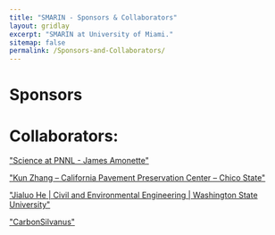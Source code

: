```yaml
---
title: "SMARIN - Sponsors & Collaborators"
layout: gridlay
excerpt: "SMARIN at University of Miami."
sitemap: false
permalink: /Sponsors-and-Collaborators/
---
```


# Sponsors







# Collaborators:

["Science at PNNL - James Amonette"](https://www.pnnl.gov/science/staff/staff_info.asp?staff_num=5639)

["Kun Zhang – California Pavement Preservation Center – Chico State"](https://www.csuchico.edu/cp2c/about-us/people/staff/kun-zhang.shtml)

["Jialuo He | Civil and Environmental Engineering | Washington State University"](https://ce.wsu.edu/faculty/jialuo-he/)

["CarbonSilvanus"](https://carbonsilvanus.com/)
